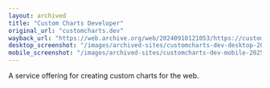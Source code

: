 ```yaml
---
layout: archived
title: "Custom Charts Developer"
original_url: "customcharts.dev"
wayback_url: "https://web.archive.org/web/20240910121053/https://customcharts.dev/"
desktop_screenshot: "/images/archived-sites/customcharts-dev-desktop-20250620.png"
mobile_screenshot: "/images/archived-sites/customcharts-dev-mobile-20250620.png"
---
```


A service offering for creating custom charts for the web.
